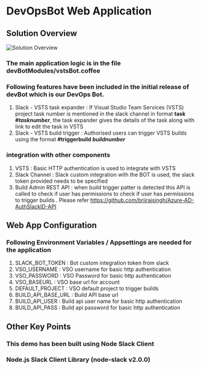 # DevOpsBot Web Application

## Solution Overview
![Solution Overview](https://raw.githubusercontent.com/maniSbindra/devOpsBot/master/solution%20overview/DevBot.jpg "Solution Overview")

### The main application logic is in the file devBotModules/vstsBot.coffee

### Following features have been included in the initial release of devBot which is our DevOps Bot. 
1. Slack - VSTS task expander : If Visual Studio Team Services (VSTS) project task number is mentioned in the slack channel in format **task #_tasknumber_**, the task expander gives the details of the task along with link to edit the task in VSTS
2. Slack - VSTS build trigger : Authorised users can trigger VSTS builds using the format **#triggerbuild _buildnumber_** 

### integration with other components
1. VSTS : Basic HTTP authentication is used to integrate with VSTS
2. Slack Channel : Slack custom integration with the BOT is used, the slack token provided needs to be specified
3. Build Admin REST API : when build trigger patter is detected this API is called to check if user has permissions to check if user has permissions to trigger builds . Please refer https://github.com/brijrajsingh/Azure-AD-AuthSlackID-API  

## Web App Configuration
### Following Environment Variables / Appsettings are needed for the application
1. SLACK_BOT_TOKEN : Bot custom integration token from slack
2. VSO_USERNAME : VSO username for basic http authentication
3. VSO_PASSWORD : VSO Password for basic http authentication
4. VSO_BASEURL : VSO base url for account
5. DEFAULT_PROJECT : VSO default project to trigger builds
6. BUILD_API_BASE_URL : Build API base url
7. BUILD_API_USER : Build api user name for basic http authentication
8. BUILD_API_PASS : Build api password for basic http authentication


## Other Key Points
### This demo has been built using Node Slack Client
### Node.js Slack Client Library (node-slack v2.0.0)
